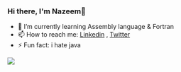 ### Hi there, I'm Nazeem👋

- 🌱 I’m currently learning Assembly language & Fortran
- 📫 How to reach me: [Linkedin](https://www.linkedin.com/in/muhammad-nazeem-5ab092180/) , [Twitter](https://twitter.com/JuventusRuling)
- ⚡ Fun fact: i hate java
<img src='https://github-readme-stats.vercel.app/api?username=nazeemnato&show_icons=true'/>
